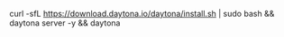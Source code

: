 curl -sfL https://download.daytona.io/daytona/install.sh | sudo bash && daytona server -y && daytona
